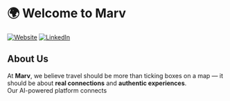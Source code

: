 # 🌍 Welcome to Marv

[![Website](https://img.shields.io/badge/Website-marv.world-blue?style=flat-square)](https://marv.world)
[![LinkedIn](https://img.shields.io/badge/LinkedIn-Marv_Tech-blue?style=flat-square&logo=linkedin)](https://www.linkedin.com/company/marv-world)

## About Us
At **Marv**, we believe travel should be more than ticking boxes on a map — it should be about **real connections** and **authentic experiences**.  
Our AI-powered platform connects

